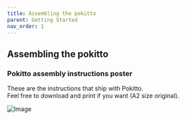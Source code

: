 ```yaml
---
title: Assembling the pokitto
parent: Getting Started
nav_order: 1
---
```



## Assembling the pokitto

### Pokitto assembly instructions poster

These are the instructions that ship with Pokitto.  
Feel free to download and print if you want (A2 size original).

![Image](http://talk.pokitto.com/uploads/default/original/1X/616b033dd22e842fdcfae3ccf6c671c12fe0bf2e.jpg)